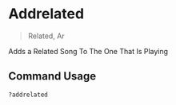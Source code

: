 # Addrelated
> Related, Ar

Adds a Related Song To The One That Is Playing

## Command Usage
```
?addrelated 
```